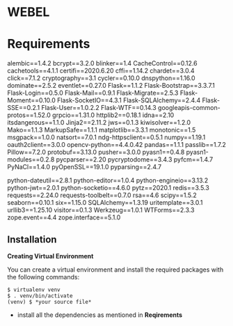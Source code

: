 # WEBEL

# Requirements
alembic==1.4.2
bcrypt==3.2.0
blinker==1.4
CacheControl==0.12.6
cachetools==4.1.1
certifi==2020.6.20
cffi==1.14.2
chardet==3.0.4
click==7.1.2
cryptography==3.1
cycler==0.10.0
dnspython==1.16.0
dominate==2.5.2
eventlet==0.27.0
Flask==1.1.2
Flask-Bootstrap==3.3.7.1
Flask-Login==0.5.0
Flask-Mail==0.9.1
Flask-Migrate==2.5.3
Flask-Moment==0.10.0
Flask-SocketIO==4.3.1
Flask-SQLAlchemy==2.4.4
Flask-SSE==0.2.1
Flask-User==1.0.2.2
Flask-WTF==0.14.3
googleapis-common-protos==1.52.0
grpcio==1.31.0
httplib2==0.18.1
idna==2.10
itsdangerous==1.1.0
Jinja2==2.11.2
jws==0.1.3
kiwisolver==1.2.0
Mako==1.1.3
MarkupSafe==1.1.1
matplotlib==3.3.1
monotonic==1.5
msgpack==1.0.0
natsort==7.0.1
ndg-httpsclient==0.5.1
numpy==1.19.1
oauth2client==3.0.0
opencv-python==4.4.0.42
pandas==1.1.1
passlib==1.7.2
Pillow==7.2.0
protobuf==3.13.0
pusher==3.0.0
pyasn1==0.4.8
pyasn1-modules==0.2.8
pycparser==2.20
pycryptodome==3.4.3
pyfcm==1.4.7
PyNaCl==1.4.0
pyOpenSSL==19.1.0
pyparsing==2.4.7

python-dateutil==2.8.1
python-editor==1.0.4
python-engineio==3.13.2
python-jwt==2.0.1
python-socketio==4.6.0
pytz==2020.1
redis==3.5.3
requests==2.24.0
requests-toolbelt==0.7.0
rsa==4.6
scipy==1.5.2
seaborn==0.10.1
six==1.15.0
SQLAlchemy==1.3.19
uritemplate==3.0.1
urllib3==1.25.10
visitor==0.1.3
Werkzeug==1.0.1
WTForms==2.3.3
zope.event==4.4
zope.interface==5.1.0

## Installation

**Creating Virtual Environment**

You can create a virtual environment and install the required packages with the following commands:
```
$ virtualenv venv
$ . venv/bin/activate
(venv) $ *your source file*
```

- install all the dependencies as mentioned in **Reqirements**


